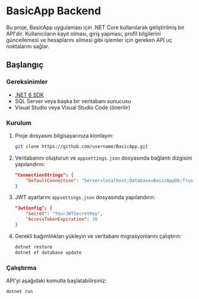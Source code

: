 # BasicApp Backend

Bu proje, BasicApp uygulaması için .NET Core kullanılarak geliştirilmiş bir API'dir. Kullanıcıların kayıt olması, giriş yapması, profil bilgilerini güncellemesi ve hesaplarını silmesi gibi işlemler için gereken API uç noktalarını sağlar.

## Başlangıç

### Gereksinimler

- [.NET 6 SDK](https://dotnet.microsoft.com/download/dotnet/6.0)
- SQL Server veya başka bir veritabanı sunucusu
- Visual Studio veya Visual Studio Code (önerilir)

### Kurulum

1. Proje dosyasını bilgisayarınıza klonlayın:
    ```bash
    git clone https://github.com/username/BasicApp.git
    ```

2. Veritabanını oluşturun ve `appsettings.json` dosyasında bağlantı dizgisini yapılandırın:
    ```json
    "ConnectionStrings": {
        "DefaultConnection": "Server=localhost;Database=BasicAppDb;Trusted_Connection=True;"
    }
    ```

3. JWT ayarlarını `appsettings.json` dosyasında yapılandırın:
    ```json
    "JwtConfig": {
        "Secret": "YourJWTSecretKey",
        "AccessTokenExpiration": 30
    }
    ```

4. Gerekli bağımlılıkları yükleyin ve veritabanı migrasyonlarını çalıştırın:
    ```bash
    dotnet restore
    dotnet ef database update
    ```

### Çalıştırma

API'yi aşağıdaki komutla başlatabilirsiniz:
```bash
dotnet run
